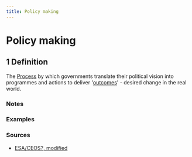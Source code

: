 ```yaml
---
title: Policy making
---
```


# Policy making

## 1 Definition

The [Process](../process) by which governments translate their political vision into programmes and actions to deliver '[outcomes](../outcome)' - desired change in the real world. 

### Notes 

### Examples 

### Sources
- [ESA/CEOS?, modified](https://digital-strategy.ec.europa.eu/en/library/quality-public-administration-toolbox-practitioners )
